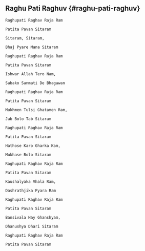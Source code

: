 ## Raghu Pati Raghuv {#raghu-pati-raghuv}

    Raghupati Raghav Raja Ram

    Patita Pavan Sitaram

    Sitaram, Sitaram,

    Bhaj Pyare Mana Sitaram

    Raghupati Raghav Raja Ram

    Patita Pavan Sitaram

    Ishwar Allah Tero Nam,

    Sabako Sanmati De Bhagawan

    Raghupati Raghav Raja Ram

    Patita Pavan Sitaram

    Mukhmen Tulsi Ghatamen Ram,

    Jab Bolo Tab Sitaram

    Raghupati Raghav Raja Ram

    Patita Pavan Sitaram

    Hathose Karo Gharka Kam,

    Mukhase Bolo Sitaram

    Raghupati Raghav Raja Ram

    Patita Pavan Sitaram

    Kaushalyaka Vhala Ram,

    Dashrathjika Pyara Ram

    Raghupati Raghav Raja Ram

    Patita Pavan Sitaram

    Bansivala Hay Ghanshyam,

    Dhanushya Dhari Sitaram

    Raghupati Raghav Raja Ram

    Patita Pavan Sitaram